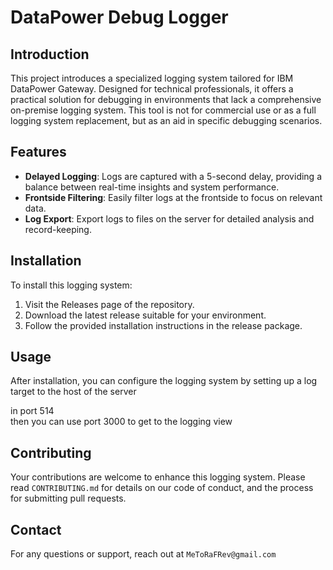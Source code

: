 # DataPower Debug Logger

## Introduction

This project introduces a specialized logging system tailored for IBM DataPower Gateway. Designed for technical professionals, it offers a practical solution for debugging in environments that lack a comprehensive on-premise logging system. This tool is not for commercial use or as a full logging system replacement, but as an aid in specific debugging scenarios.

## Features

- **Delayed Logging**: Logs are captured with a 5-second delay, providing a balance between real-time insights and system performance.
- **Frontside Filtering**: Easily filter logs at the frontside to focus on relevant data.
- **Log Export**: Export logs to files on the server for detailed analysis and record-keeping.

## Installation

To install this logging system:

1.  Visit the Releases page of the repository.
2.  Download the latest release suitable for your environment.
3.  Follow the provided installation instructions in the release package.

## Usage

After installation, you can configure the logging system by setting up a log target to the host of the server

in port 514  
then you can use port 3000 to get to the logging view

## Contributing

Your contributions are welcome to enhance this logging system. Please read `CONTRIBUTING.md` for details on our code of conduct, and the process for submitting pull requests.

## Contact

For any questions or support, reach out at `MeToRaFRev@gmail.com`
